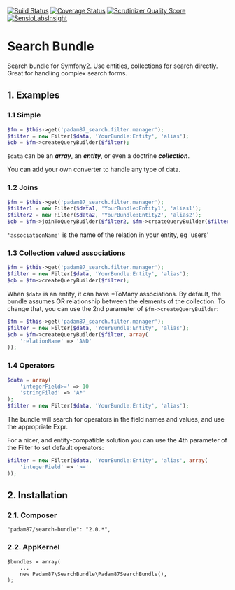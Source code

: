 [![Build Status](https://travis-ci.org/Padam87/SearchBundle.png)](https://travis-ci.org/Padam87/SearchBundle)
[![Coverage Status](https://coveralls.io/repos/Padam87/SearchBundle/badge.png)](https://coveralls.io/r/Padam87/SearchBundle)
[![Scrutinizer Quality Score](https://scrutinizer-ci.com/g/Padam87/SearchBundle/badges/quality-score.png?s=9b1c88ceb9bd4fe2d50d2a283f21b7a2f33b6299)](https://scrutinizer-ci.com/g/Padam87/SearchBundle/)
[![SensioLabsInsight](https://insight.sensiolabs.com/projects/cd38769c-b30b-4d6a-88ce-e1906b35eee2/mini.png)](https://insight.sensiolabs.com/projects/cd38769c-b30b-4d6a-88ce-e1906b35eee2)

# Search Bundle #

Search bundle for Symfony2. Use entities, collections for search directly. Great for handling complex search forms.

## 1. Examples ##

### 1.1 Simple ###

```php
$fm = $this->get('padam87_search.filter.manager');
$filter = new Filter($data, 'YourBundle:Entity', 'alias');
$qb = $fm->createQueryBuilder($filter);
```
```$data``` can be an ***array***, an ***entity***, or even a doctrine ***collection***.

You can add your own converter to handle any type of data.

### 1.2 Joins ###

```php
$fm = $this->get('padam87_search.filter.manager');
$filter1 = new Filter($data1, 'YourBundle:Entity1', 'alias1');
$filter2 = new Filter($data2, 'YourBundle:Entity2', 'alias2');
$qb = $fm->joinToQueryBuilder($filter2, $fm->createQueryBuilder($filter1), 'associationName');
```

```'associationName'``` is the name of the relation in your entity, eg 'users'

### 1.3 Collection valued associations ###

```php
$fm = $this->get('padam87_search.filter.manager');
$filter = new Filter($data, 'YourBundle:Entity', 'alias');
$qb = $fm->createQueryBuilder($filter);
```

When ```$data``` is an entity, it can have *ToMany associations. By default, the bundle assumes OR relationship between the elements of the collection. To change that, you can use the 2nd parameter of ```$fm->createQueryBuilder```:

```php
$fm = $this->get('padam87_search.filter.manager');
$filter = new Filter($data, 'YourBundle:Entity', 'alias');
$qb = $fm->createQueryBuilder($filter, array(
    'relationName' => 'AND'
));
```

### 1.4 Operators ###

```php
$data = array(
    'integerField>=' => 10
    'stringFiled' => 'A*'
);
$filter = new Filter($data, 'YourBundle:Entity', 'alias');
```

The bundle will search for operators in the field names and values, and use the appropriate Expr.


For a nicer, and entity-compatible solution you can use the 4th parameter of the Filter to set default operators:


```php
$filter = new Filter($data, 'YourBundle:Entity', 'alias', array(
    'integerField' => '>='
));
```


## 2. Installation ##

### 2.1. Composer ###

    "padam87/search-bundle": "2.0.*",

### 2.2. AppKernel ###

    $bundles = array(
		...
        new Padam87\SearchBundle\Padam87SearchBundle(),
    );
